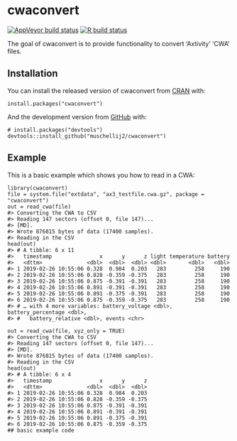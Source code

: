 
<!-- README.md is generated from README.Rmd. Please edit that file -->

cwaconvert
==========

<!-- badges: start -->

[![AppVeyor build
status](https://ci.appveyor.com/api/projects/status/github/muschellij2/cwaconvert?branch=master&svg=true)](https://ci.appveyor.com/project/muschellij2/cwaconvert)
[![R build
status](https://github.com/muschellij2/cwaconvert/workflows/R-CMD-check/badge.svg)](https://github.com/muschellij2/cwaconvert/actions)
<!-- badges: end -->

The goal of cwaconvert is to provide functionality to convert ‘Axtivity’
‘CWA’ files.

Installation
------------

You can install the released version of cwaconvert from
[CRAN](https://CRAN.R-project.org) with:

    install.packages("cwaconvert")

And the development version from [GitHub](https://github.com/) with:

    # install.packages("devtools")
    devtools::install_github("muschellij2/cwaconvert")

Example
-------

This is a basic example which shows you how to read in a CWA:

    library(cwaconvert)
    file = system.file("extdata", "ax3_testfile.cwa.gz", package = "cwaconvert")
    out = read_cwa(file)
    #> Converting the CWA to CSV
    #> Reading 147 sectors (offset 0, file 147)...
    #> [MD].
    #> Wrote 876815 bytes of data (17400 samples).
    #> Reading in the CSV
    head(out)
    #> # A tibble: 6 x 11
    #>   timestamp               x      y      z light temperature battery
    #>   <dttm>              <dbl>  <dbl>  <dbl> <dbl>       <dbl>   <dbl>
    #> 1 2019-02-26 10:55:06 0.328  0.984  0.203   283         258     190
    #> 2 2019-02-26 10:55:06 0.828 -0.359 -0.375   283         258     190
    #> 3 2019-02-26 10:55:06 0.875 -0.391 -0.391   283         258     190
    #> 4 2019-02-26 10:55:06 0.891 -0.391 -0.391   283         258     190
    #> 5 2019-02-26 10:55:06 0.891 -0.375 -0.391   283         258     190
    #> 6 2019-02-26 10:55:06 0.875 -0.359 -0.375   283         258     190
    #> # … with 4 more variables: battery_voltage <dbl>, battery_percentage <dbl>,
    #> #   battery_relative <dbl>, events <chr>

    out = read_cwa(file, xyz_only = TRUE)
    #> Converting the CWA to CSV
    #> Reading 147 sectors (offset 0, file 147)...
    #> [MD].
    #> Wrote 876815 bytes of data (17400 samples).
    #> Reading in the CSV
    head(out)
    #> # A tibble: 6 x 4
    #>   timestamp               x      y      z
    #>   <dttm>              <dbl>  <dbl>  <dbl>
    #> 1 2019-02-26 10:55:06 0.328  0.984  0.203
    #> 2 2019-02-26 10:55:06 0.828 -0.359 -0.375
    #> 3 2019-02-26 10:55:06 0.875 -0.391 -0.391
    #> 4 2019-02-26 10:55:06 0.891 -0.391 -0.391
    #> 5 2019-02-26 10:55:06 0.891 -0.375 -0.391
    #> 6 2019-02-26 10:55:06 0.875 -0.359 -0.375
    ## basic example code
